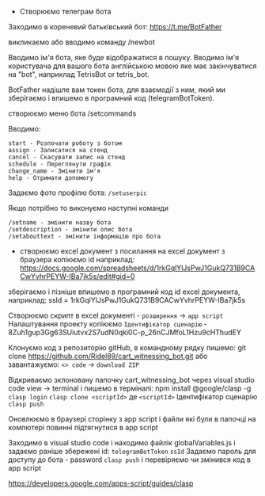  

 - Створюємо телеграм бота

Заходимо в кореневий батьківський бот:
 https://t.me/BotFather

викликаємо або вводимо команду
 /newbot

 Вводимо ім'я бота, яке буде відображатися в пошуку.
 Вводимо ім'я користувача для вашого бота англійською мовою яке має закінчуватися на "bot", наприклад TetrisBot or tetris_bot.  

 BotFather надішле вам токен бота, для взаємодії з ним, який ми зберігаємо і впишемо в програмний код (telegramBotToken).

створюємо меню бота
/setcommands

Вводимо:
```
start - Розпочати роботу з ботом
assign - Записатися на стенд
cancel - Скасувати запис на стенд
schedule - Переглянути графік
change_name - Змінити ім'я
help - Отримати допомогу
```
Задаємо фото профілю бота:
`/setuserpic`

Якщо потрібно то виконуємо наступні команди
```
/setname - змінити назву бота
/setdescription - змінити опис бота
/setabouttext - змінити інформацію про бота
```

 - створюємо excel документ
з посилання на excel документ з браузера копіюємо id
наприклад:
https://docs.google.com/spreadsheets/d/1rkGqlYlJsPwJ1GukQ731B9CACwYvhrPEYW-IBa7jk5s/edit#gid=0

зберігаємо і пізніше впишемо в програмний код id excel документа, наприклад:
ssId = 1rkGqlYlJsPwJ1GukQ731B9CACwYvhrPEYW-IBa7jk5s

Створюємо скрипт в excel документі - `розширення` -> `app script`
Налаштування проекту
копіюємо `Ідентифікатор сценарію` - 8Zuh1gup3Gg63SUiutvx2S7udN0qki0C-p_26nCJMfoL1Hzu9cHThudEY

Клонуємо код з репозиторію gitHub, в командному рядку пишемо: git clone https://github.com/Ridel89/cart_witnessing_bot.git або завантажуємо: `<> code` -> `download ZIP`

Відкриваємо зклоновану папочку cart_witnessing_bot через visual studio code
view -> terminal і пишемо в терміналі:
npm install @google/clasp -g
`clasp login`
`clasp clone <scriptId>`
де `<scriptId>` Ідентифікатор сценарію	
`clasp push`

Оновлюємо в браузері сторінку з app script і файли які були в папочці на компютері повинні підтягнутися в app script

Заходимо в visual studio code і находимо файлік globalVariables.js і задаємо раніше збережені id:
`telegramBotToken`
`ssId`
Задаємо пароль для доступу до бота - password
`clasp push` і перевіряємо чи змінився код в app script 

https://developers.google.com/apps-script/guides/clasp


